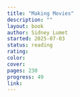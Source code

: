 ```yaml
---
title: "Making Movies"
description: ""
layout: book
author: Sidney Lumet
started: 2025-07-03
status: reading
rating:
color:
cover:
pages: 230
progress: 49
link:
---
```

